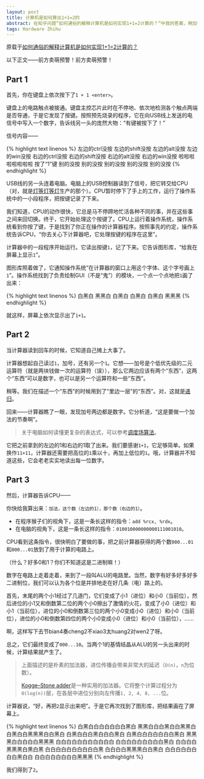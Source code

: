 ```yaml
---
layout: post
title: 计算机是如何算出1+1=2的
abstract: 在知乎问题“如何通俗的解释计算机是如何实现1+1=2计算的？”中我的答案，稍加修改作为博客。
tags: Hardware Zhihu
---
```


原载于[如何通俗的解释计算机是如何实现1+1=2计算的？](http://www.zhihu.com/question/29707696/answer/45469968)

以下正文——前方卖萌预警！前方卖萌预警！

Part 1
---

首先，你在键盘上依次按下了`1 + 1 <enter>`。

键盘上的电路触点被接通。键盘主控芯片此时在不停地、依次地检测各个触点两端是否导通，于是它发现了按键。按照预先烧录的程序，它在向USB线上发送的电信号中写入一个数字，告诉线另一头的庞然大物：“有键被按下了！”

信号内容——

{% highlight text linenos %}
左边的ctrl没按 左边的shift没按 左边的alt没按 左边的win没按 右边的ctrl没按 右边的shift没按 右边的alt没按 右边的win没按
啦啦啦啦啦啦啦啦
按了“1”键
别的没按
别的没按
别的没按
别的没按
别的没按
{% endhighlight %}

USB线的另一头连着电脑。电脑上的USB控制器读到了信号，把它转交给CPU（对，就是[灯等灯等灯](http://en.wikipedia.org/wiki/Sound_trademark)生产的那个）。CPU暂时停下了手上的工作，运行了操作系统中的一小段程序，把按键记录了下来。

我们知道，CPU的动作很快，它总是马不停蹄地忙活各种不同的事，并在这些事之间来回切换。终于，它开始处理这个按键了。CPU上运行着操作系统，操作系统看到你按了键，于是找到了你正在操作的计算器程序。按照事先的约定，操作系统告诉CPU，“你去关心下计算器吧，它处理按键的程序在这里”。

计算器中的一段程序开始运行。它读出按键`1`，记了下来。它告诉图形库，“给我在屏幕上显示`1`”。

图形库照着做了，它通知操作系统“在计算器的窗口上用这个字体、这个字号画上`1`”。操作系统找到了负责绘制GUI（不是“鬼”）的模块，一个点一个点地把`1`画了出来：

{% highlight text linenos %}
白黑白
黑黑白
白黑白
白黑白
白黑白
黑黑黑
{% endhighlight %}

就这样，屏幕上依次显示出了`1+1`。

Part 2
---

当计算器读到回车的时候，它知道自己摊上大事了。

计算器想起自己读过`1`，加号，还有另一个`1`。它想——加号是个低优先级的二元运算符（就是两块钱做一次的运算符（误）），那么它两边应该有两个“东西”，这两个“东西”可以是数字，也可以是另一个运算符和一些“东西”。

稍等。我们在描述一个“东西”的时候用到了“里边一层”的“东西”。对，这就是[递归](/2015/04/27/how-does-the-computer-calculate-1-plus-1.html)。

回来——计算器瞧了一眼，发现加号两边都是数字。它分析道，“这是要做一个加法的节奏啊”。

> 关于电脑如何读懂更复杂的表达式，可以参考[调度场算法](/2014/02/27/shunting-yard-algorithm.html)。

它把之前拿到的左边的1和右边的1取了出来。我们要感谢`1+1`，它足够简单。如果换作`11+11`，计算器还需要把高位的`1`乘以十，再加上低位的`1`。哦，计算器并不知道这些，它会老老实实地读出每一位数字。

Part 3
---

然后，计算器告诉CPU——

你快给我算出来：`加法，这个数（左边的1），那个数（右边的1）`。

* 在程序猴子们的视角下，这是一条长这样的指令：`add %rcx, %rdx`。
* 在电脑的视角下，这是一条长这样的指令：`010010000000000111001010`。

CPU看到这条指令，很快明白了要做的事，把之前计算器获得的两个数`000...01`和`000...01`放到了用于计算的电路上。

（什么？好多0和1？你们不知道这是二进制嘛！）

数字在电路上走着走着，来到了一段叫ALU的电路里。当然，数字有好多好多好多二进制位，我们可以认为各个位是并排地走在好几条（电）路上的。

首先，末尾的两个小1经过了几道门，它们变成了小1（进位）和小0（当前位），然后进位的小1又和倒数第二位的两个小0擦出了激情的火花，变成了小0（进位）和小1（当前位），进位的小0和倒数第三位的两个小0变成小0（进位）和小0（当前位），进位的小0和倒数第四位的两个小0变成小0（进位）和小0（当前位），……

啊，这样写下去节bian4奏cheng2不xiao3太huang2对wen2了呀。

总之，它们最终变成了`000...10`。当两个1的基情结晶从ALU的另一头出来的时候，计算结果就产生了。

> 上面描述的是朴素的加法器，进位传播会带来非常大的延迟（`O(n)`，`n`为位数）。
>
> [Kogge–Stone adder](http://en.wikipedia.org/wiki/Kogge%E2%80%93Stone_adder)是一种实用的加法器。它将整个计算过程分为`O(log(n))`层，在各层中进位分别向左传播`1, 2, 4, 8, ...`位。

计算器说，“好，再把`2`显示出来吧”。于是它再次找到了图形库，把结果画在了屏幕上。

{% highlight text linenos %}
白黑白白白白白白白黑白
黑黑白白白黑白白黑黑白
白黑白白黑黑黑白白黑白
白黑白白白黑白白白黑白
白黑白白白白白白白黑白
黑黑黑白白白白白黑黑黑
白白白白白白白白白白白
白白白白白白白白白黑白
白白白白黑黑黑白黑白黑
白白白白白白白白白白黑
白白白白黑黑黑白白黑白
白白白白白白白白黑白白
白白白白白白白白黑黑黑
{% endhighlight %}

我们得到了`2`。
